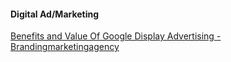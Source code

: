 
#### Digital Ad/Marketing
[Benefits and Value Of Google Display Advertising - Brandingmarketingagency](https://brandingmarketingagency.com/blogs/benefits-and-value-of-google-display-advertising/)  

